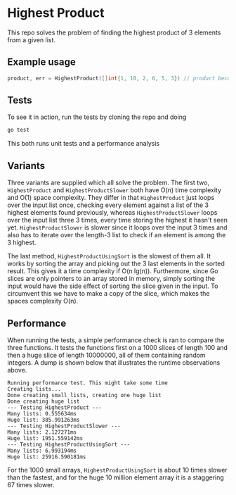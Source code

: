 # Highest Product
This repo solves the problem of finding the highest product of 3 elements from a given list.
## Example usage
```go
product, err = HighestProduct([]int{1, 10, 2, 6, 5, 3}) // product becomes 300
```

## Tests
To see it in action, run the tests by cloning the repo and doing
```bash
go test
```
This both runs unit tests and a performance analysis

## Variants
Three variants are supplied which all solve the problem. The first two, `HighestProduct` and `HighestProductSlower` both have O(n) time complexity and O(1) space complexity. They differ in that `HighestProduct` just loops over the input list once, checking every element against a list of the 3 highest elements found previously, whereas `HighestProductSlower` loops over the input list three 3 times, every time storing the highest it hasn't seen yet. `HighestProductSlower` is slower since it loops over the input 3 times and also has to iterate over the length-3 list to check if an element is among the 3 highest. 

The last method, `HighestProductUsingSort` is the slowest of them all. It works by sorting the array and picking out the 3 last elements in the sorted result. This gives it a time complexity if O(n lg(n)). Furthermore, since Go slices are only pointers to an array stored in memory, simply sorting the input would have the side effect of sorting the slice given in the input. To circumvent this we have to make a copy of the slice, which makes the spaces complexity O(n). 

## Performance
When running the tests, a simple performance check is ran to compare the three functions. It tests the functions first on a 1000 slices of length 100 and then a huge slice of length 10000000, all of them containing random integers. A dump is shown below that illustrates the runtime observations above. 
```
Running performance test. This might take some time
Creating lists...
Done creating small lists, creating one huge list
Done creating huge list
--- Testing HighestProduct ---
Many lists: 0.555634ms
Huge list: 385.991263ms
--- Testing HighestProductSlower ---
Many lists: 2.127271ms
Huge list: 1951.559142ms
--- Testing HighestProductUsingSort ---
Many lists: 6.993194ms
Huge list: 25916.590181ms
```

For the 1000 small arrays, `HighestProductUsingSort` is about 10 times slower than the fastest, and for the huge 10 million element array it is a staggering 67 times slower. 
